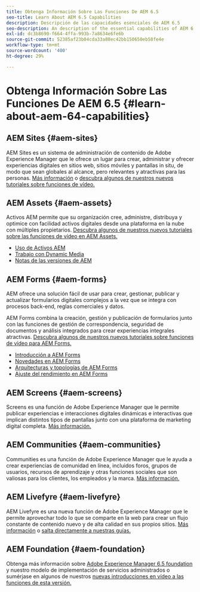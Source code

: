 ```yaml
---
title: Obtenga Información Sobre Las Funciones De AEM 6.5
seo-title: Learn About AEM 6.5 Capabilities
description: Descripción de las capacidades esenciales de AEM 6.5
seo-description: An description of the essential capabilities of AEM 6.5
exl-id: dc3b8690-f664-4ffa-993b-7a8634e6fe6b
source-git-commit: 52385af23b04cda33a88ec42bb150650eb58fe4e
workflow-type: tm+mt
source-wordcount: '400'
ht-degree: 29%

---
```


# Obtenga Información Sobre Las Funciones De AEM 6.5 {#learn-about-aem-64-capabilities}

## AEM Sites {#aem-sites}

AEM Sites es un sistema de administración de contenido de Adobe Experience Manager que le ofrece un lugar para crear, administrar y ofrecer experiencias digitales en sitios web, sitios móviles y pantallas in situ, de modo que sean globales al alcance, pero relevantes y atractivas para las personas. [Más información](https://www.adobe.com/marketing-cloud/enterprise-content-management/web-cms.html) o [descubra algunos de nuestros nuevos tutoriales sobre funciones de vídeo.](https://helpx.adobe.com/experience-manager/kt/sites/index/aem-6-5-sites.html)

## AEM Assets {#aem-assets}

Activos AEM permite que su organización cree, administre, distribuya y optimice con facilidad activos digitales desde una plataforma en la nube con múltiples propietarios. [Descubra algunos de nuestros nuevos tutoriales sobre las funciones de vídeo en AEM Assets.](https://helpx.adobe.com/experience-manager/kt/assets/index/aem-6-4-assets.html)

* [Uso de Activos AEM](/help/assets/manage-assets.md)
* [Trabajo con Dynamic Media](/help/assets/dynamic-media.md)
* [Notas de las versiones de AEM](/help/release-notes/release-notes.md)

## AEM Forms {#aem-forms}

AEM ofrece una solución fácil de usar para crear, gestionar, publicar y actualizar formularios digitales complejos a la vez que se integra con procesos back-end, reglas comerciales y datos.

AEM Forms combina la creación, gestión y publicación de formularios junto con las funciones de gestión de correspondencia, seguridad de documentos y análisis integrados para crear experiencias integrales atractivas. [Descubra algunos de nuestros nuevos tutoriales sobre funciones de vídeo para AEM Forms.](https://helpx.adobe.com/experience-manager/kt/forms/index/aem-6-5-forms.html)

* [Introducción a AEM Forms](/help/forms/using/introduction-aem-forms.md)
* [Novedades en AEM Forms](/help/forms/using/whats-new.md)
* [Arquitecturas y topologías de AEM Forms](/help/forms/using/aem-forms-architecture-deployment.md)
* [Ajuste del rendimiento en AEM Forms](/help/forms/using/performance-tuning-aem-forms.md)

## AEM Screens {#aem-screens}

Screens es una función de Adobe Experience Manager que le permite publicar experiencias e interacciones digitales dinámicas e interactivas que implican distintos tipos de pantallas junto con una plataforma de marketing digital completa.  [Más información.](https://docs.adobe.com/content/help/es/experience-manager-screens/user-guide/aem-screens-introduction.html)

## AEM Communities {#aem-communities}

Communities es una función de Adobe Experience Manager que le ayuda a crear experiencias de comunidad en línea, incluidos foros, grupos de usuarios, recursos de aprendizaje y otras funciones sociales que son valiosas para los clientes, los empleados y la marca. [Más información.](https://www.adobe.com/marketing-cloud/enterprise-content-management/social-community-cms.html)

## AEM Livefyre {#aem-livefyre}

AEM Livefyre es una nueva función de Adobe Experience Manager que le permite aprovechar todo lo que se comparte en la web para crear un flujo constante de contenido nuevo y de alta calidad en sus propios sitios. [Más información](https://www.adobe.com/marketing-cloud/enterprise-content-management/ugc-content-platform.html) o [salta directamente a nuestras guías.](https://answers.livefyre.com/product/livefyre-for-adobe-experience-manager-aem/)

## AEM Foundation {#aem-foundation}

Obtenga más información sobre [Adobe Experience Manager 6.5 foundation](/help/sites-deploying/home.md) y nuestro modelo de implementación de servicios administrados o sumérjase en algunos de nuestros [nuevas introducciones en vídeo a las funciones de esta versión.](https://helpx.adobe.com/experience-manager/kt/sites/index/aem-6-5-sites.html)
